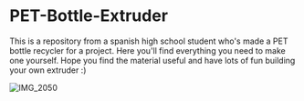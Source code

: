 # PET-Bottle-Extruder
This is a repository from a spanish high school student who's made a PET bottle recycler for a project. Here you'll find everything you need to make one yourself. Hope you find the material useful and have lots of fun building your  own extruder :)

![IMG_2050](https://github.com/user-attachments/assets/3e841931-b75e-4b57-8f10-2326e4eec220)
